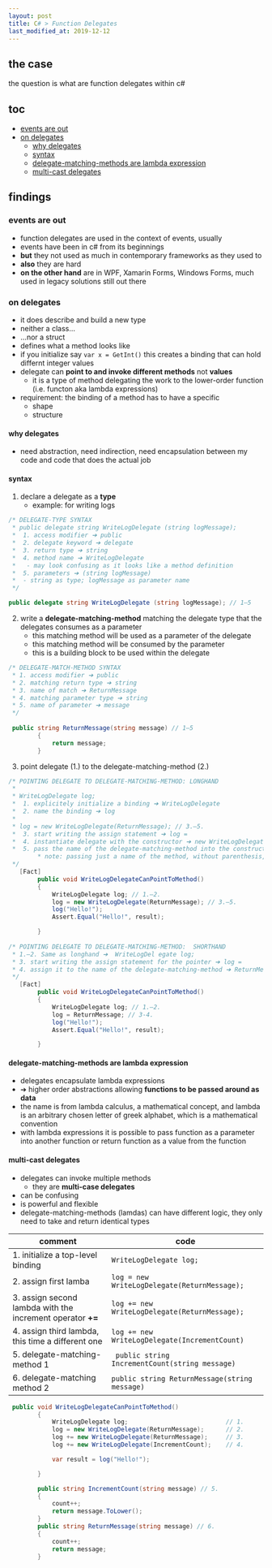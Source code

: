 ```yaml
---
layout: post
title: C# > Function Delegates
last_modified_at: 2019-12-12
---
```

## the case	
the question is what are function delegates within c#

## toc
<!-- TOC -->

- [events are out](#events-are-out)
- [on delegates](#on-delegates)
    - [why delegates](#why-delegates)
    - [syntax](#syntax)
    - [delegate-matching-methods are lambda expression](#delegate-matching-methods-are-lambda-expression)
    - [multi-cast delegates](#multi-cast-delegates)

<!-- /TOC -->

## findings
### events are out
* function delegates are used in the context of events, usually
* events have been in c# from its beginnings
* **but** they not used as much in contemporary frameworks as they used to 
* **also**  they are hard
* **on the other hand** are in WPF, Xamarin Forms, Windows Forms, much used in legacy solutions still out there

### on delegates
* it does describe and build a new type
* neither a class...
* ...nor a struct
* defines what a method looks like
* if you initialize say `var x = GetInt()` this creates a binding that can hold differnt integer values
* delegate can **point to and invoke different methods** not **values** 
    * it is a type of method delegating the work to the lower-order function (i.e. functon aka lambda expressions)
* requirement: the binding of a method has to have a specific
    * shape
    * structure

####  why delegates
* need abstraction, need indirection, need encapsulation between my code and code that does the actual job

#### syntax
1. declare a delegate as a **type** 
    * example: for writing logs

```c#
/* DELEGATE-TYPE SYNTAX
 * public delegate string WriteLogDelegate (string logMessage);
 *  1. access modifier ➔ public
 *  2. delegate keyword ➔ delegate
 *  3. return type ➔ string
 *  4. method name ➔ WriteLogDelegate
 *   - may look confusing as it looks like a method definition
 *  5. parameters ➔ (string logMessage)
 *  - string as type; logMessage as parameter name
 */

public delegate string WriteLogDelegate (string logMessage); // 1–5
```

2. write a **delegate-matching-method** matching the delegate type that the delegates consumes as a parameter
    * this matching method will be used as a parameter of the delegate
    * this matching method will be consumed by the parameter
    * this is a building block to be used within the delegate

```c#
/* DELEGATE-MATCH-METHOD SYNTAX
 * 1. access modifier ➔ public
 * 2. matching return type ➔ string
 * 3. name of match ➔ ReturnMessage
 * 4. matching parameter type ➔ string
 * 5. name of parameter ➔ message
 */
 
 public string ReturnMessage(string message) // 1–5
        {
            return message;
        }
```

3. point delegate (1.) to the delegate-matching-method (2.)


```c#
/* POINTING DELEGATE TO DELEGATE-MATCHING-METHOD: LONGHAND
 *
 * WriteLogDelegate log;
 *  1. explicitely initialize a binding ➔ WriteLogDelegate
 *  2. name the binding ➔ log
 *
 * log = new WriteLogDelegate(ReturnMessage); // 3.–5.
 *  3. start writing the assign statement ➔ log =
 *  4. instantiate delegate with the constructor ➔ new WriteLogDelegate
 *  5. pass the name of the delegate-matching-method into the constructor of the delegate ➔ (ReturnMessage)
        * note: passing just a name of the method, without parenthesis, NOT (ReturnMessage()), just a symbol referencing the method located somewhere in the class
 */
   [Fact]
        public void WriteLogDelegateCanPointToMethod()
        {
            WriteLogDelegate log; // 1.–2.
            log = new WriteLogDelegate(ReturnMessage); // 3.–5.
            log("Hello!");                
            Assert.Equal("Hello!", result);

        }
   
/* POINTING DELEGATE TO DELEGATE-MATCHING-METHOD:  SHORTHAND
 * 1.—2. Same as longhand ➔  WriteLogDel egate log;
 * 3. start writing the assign statement for the pointer ➔ log =
 * 4. assign it to the name of the delegate-matching-method ➔ ReturnMessage;
 */
   [Fact]
        public void WriteLogDelegateCanPointToMethod()
        {
            WriteLogDelegate log; // 1.–2.
            log = ReturnMessage; // 3-4. 
            log("Hello!");                
            Assert.Equal("Hello!", result);

        }


```

#### delegate-matching-methods are lambda expression
* delegates encapsulate lambda expressions
* ➔ higher order abstractions allowing **functions to be passed around as data**
* the name is from lambda calculus, a mathematical concept, and lambda is an arbitrary chosen letter of greek alphabet, which is a mathematical convention
* with lambda expressions it is possible to pass function as a parameter into another function or return function as a value from the function

#### multi-cast delegates
* delegates can invoke multiple methods
    * they are **multi-case delegates**
* can be confusing
* is powerful and flexible
* delegate-matching-methods (lamdas) can have different logic, they only need to take and return identical types

comment                                                    | code
-----------------------------------------------------------|------------------------------------------------
1. initialize a top-level binding                          | `WriteLogDelegate log;`
2. assign first lamba                                      | `log = new WriteLogDelegate(ReturnMessage);`
3. assign second lambda with the increment operator **+=** | `log += new WriteLogDelegate(ReturnMessage);`
4. assign third lambda, this time a different one          | `log += new WriteLogDelegate(IncrementCount)`
5. delegate-matching-method 1                              | ` public string IncrementCount(string message)`
6. delegate-matching method 2                              | `public string ReturnMessage(string message)`


```c#
 public void WriteLogDelegateCanPointToMethod()
        {
            WriteLogDelegate log;                           // 1.
            log = new WriteLogDelegate(ReturnMessage);      // 2. 
            log += new WriteLogDelegate(ReturnMessage);     // 3. 
            log += new WriteLogDelegate(IncrementCount);    // 4. 

            var result = log("Hello!");

        }

        public string IncrementCount(string message) // 5. 
        {
            count++;
            return message.ToLower();
        }
        public string ReturnMessage(string message) // 6. 
        {
            count++;
            return message;
        }

```